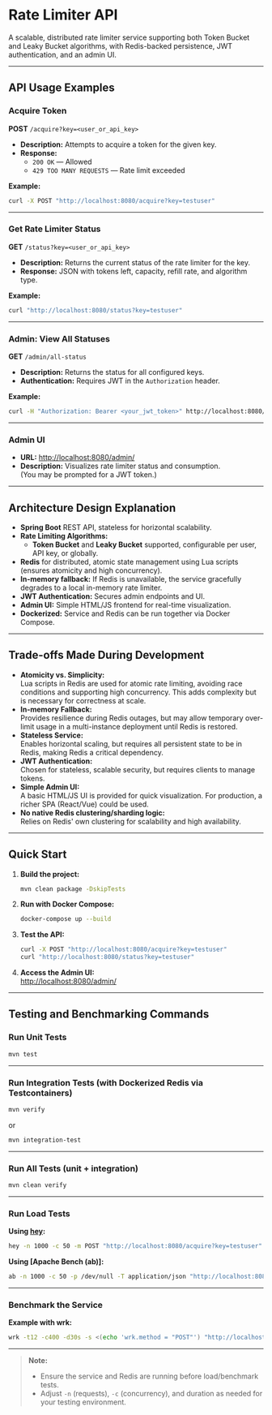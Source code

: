 # Rate Limiter API

A scalable, distributed rate limiter service supporting both Token Bucket and Leaky Bucket algorithms, with Redis-backed persistence, JWT authentication, and an admin UI.

---

## API Usage Examples

### Acquire Token

**POST** `/acquire?key=<user_or_api_key>`

- **Description:** Attempts to acquire a token for the given key.
- **Response:**  
  - `200 OK` — Allowed  
  - `429 TOO MANY REQUESTS` — Rate limit exceeded

**Example:**
```sh
curl -X POST "http://localhost:8080/acquire?key=testuser"
```

---

### Get Rate Limiter Status

**GET** `/status?key=<user_or_api_key>`

- **Description:** Returns the current status of the rate limiter for the key.
- **Response:** JSON with tokens left, capacity, refill rate, and algorithm type.

**Example:**
```sh
curl "http://localhost:8080/status?key=testuser"
```

---

### Admin: View All Statuses

**GET** `/admin/all-status`

- **Description:** Returns the status for all configured keys.
- **Authentication:** Requires JWT in the `Authorization` header.

**Example:**
```sh
curl -H "Authorization: Bearer <your_jwt_token>" http://localhost:8080/admin/all-status
```

---

### Admin UI

- **URL:** [http://localhost:8080/admin/](http://localhost:8080/admin/)
- **Description:** Visualizes rate limiter status and consumption.  
  (You may be prompted for a JWT token.)

---

## Architecture Design Explanation

- **Spring Boot** REST API, stateless for horizontal scalability.
- **Rate Limiting Algorithms:**  
  - **Token Bucket** and **Leaky Bucket** supported, configurable per user, API key, or globally.
- **Redis** for distributed, atomic state management using Lua scripts (ensures atomicity and high concurrency).
- **In-memory fallback:** If Redis is unavailable, the service gracefully degrades to a local in-memory rate limiter.
- **JWT Authentication:** Secures admin endpoints and UI.
- **Admin UI:** Simple HTML/JS frontend for real-time visualization.
- **Dockerized:** Service and Redis can be run together via Docker Compose.

---

## Trade-offs Made During Development

- **Atomicity vs. Simplicity:**  
  Lua scripts in Redis are used for atomic rate limiting, avoiding race conditions and supporting high concurrency. This adds complexity but is necessary for correctness at scale.
- **In-memory Fallback:**  
  Provides resilience during Redis outages, but may allow temporary over-limit usage in a multi-instance deployment until Redis is restored.
- **Stateless Service:**  
  Enables horizontal scaling, but requires all persistent state to be in Redis, making Redis a critical dependency.
- **JWT Authentication:**  
  Chosen for stateless, scalable security, but requires clients to manage tokens.
- **Simple Admin UI:**  
  A basic HTML/JS UI is provided for quick visualization. For production, a richer SPA (React/Vue) could be used.
- **No native Redis clustering/sharding logic:**  
  Relies on Redis' own clustering for scalability and high availability.

---

## Quick Start

1. **Build the project:**
   ```sh
   mvn clean package -DskipTests
   ```

2. **Run with Docker Compose:**
   ```sh
   docker-compose up --build
   ```

3. **Test the API:**
   ```sh
   curl -X POST "http://localhost:8080/acquire?key=testuser"
   curl "http://localhost:8080/status?key=testuser"
   ```

4. **Access the Admin UI:**  
   [http://localhost:8080/admin/](http://localhost:8080/admin/)

---

## Testing and Benchmarking Commands

### Run Unit Tests

```sh
mvn test
```

---

### Run Integration Tests (with Dockerized Redis via Testcontainers)

```sh
mvn verify
```
or
```sh
mvn integration-test
```

---

### Run All Tests (unit + integration)

```sh
mvn clean verify
```

---

### Run Load Tests

**Using [hey](https://github.com/rakyll/hey):**
```sh
hey -n 1000 -c 50 -m POST "http://localhost:8080/acquire?key=testuser"
```

**Using [Apache Bench (ab)]:**
```sh
ab -n 1000 -c 50 -p /dev/null -T application/json "http://localhost:8080/acquire?key=testuser"
```

---

### Benchmark the Service

**Example with wrk:**
```sh
wrk -t12 -c400 -d30s -s <(echo 'wrk.method = "POST"') "http://localhost:8080/acquire?key=testuser"
```

---

> **Note:**  
> - Ensure the service and Redis are running before load/benchmark tests.
> - Adjust `-n` (requests), `-c` (concurrency), and duration as needed for your testing environment.